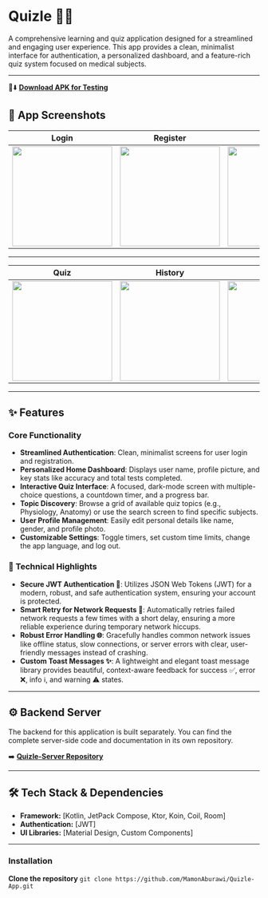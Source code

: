 # Quizle 🧠💡

A comprehensive learning and quiz application designed for a streamlined and engaging user experience. This app provides a clean, minimalist interface for authentication, a personalized dashboard, and a feature-rich quiz system focused on medical subjects.

---

🤖⬇️ **[Download APK for Testing](https://www.mediafire.com/file/l4j825lv6hw95cj/Quizle_v1.4.apk/file)**

## 📸 App Screenshots


| Login | Register | Home | Topic Search |
| :---: | :---: | :---: | :---: |
| <img src="https://github.com/user-attachments/assets/8d6b09b0-e61e-4c40-9ed2-6aa14640a534" width="200"> |  <img src="https://github.com/user-attachments/assets/d5de86fc-3e78-45ca-9ee8-7ac12a911fa3" width="200"> | <img src="https://github.com/user-attachments/assets/a7f1a54c-6267-48e1-b4a5-630788dab1a4" width="200">   | <img src="https://github.com/user-attachments/assets/2e215d8e-7c5e-47a2-af5b-4879cecba0b0" width="200"> 

-----

| Quiz | History | Profile | Settings |
| :---: | :---: | :---: | :---: |
| <img src="https://github.com/user-attachments/assets/e74ed41b-3d82-4f6a-b8d9-ec4affea35ce" width="200"> | <img src="https://github.com/user-attachments/assets/eff3f06a-46df-495a-9b08-e06f5be0415f" width="200"> | <img src="https://github.com/user-attachments/assets/981bfa58-b692-4de7-a423-0a7437ddda33" width="200"> | <img src="https://github.com/user-attachments/assets/936b55ef-85c1-419b-b044-0d20c9094695" width="200">

---

## ✨ Features

### Core Functionality
* **Streamlined Authentication**: Clean, minimalist screens for user login and registration.
* **Personalized Home Dashboard**: Displays user name, profile picture, and key stats like accuracy and total tests completed.
* **Interactive Quiz Interface**: A focused, dark-mode screen with multiple-choice questions, a countdown timer, and a progress bar.
* **Topic Discovery**: Browse a grid of available quiz topics (e.g., Physiology, Anatomy) or use the search screen to find specific subjects.
* **User Profile Management**: Easily edit personal details like name, gender, and profile photo.
* **Customizable Settings**: Toggle timers, set custom time limits, change the app language, and log out.

### 🚀 Technical Highlights
* **Secure JWT Authentication 🔐**: Utilizes JSON Web Tokens (JWT) for a modern, robust, and safe authentication system, ensuring your account is protected.
* **Smart Retry for Network Requests 🔄**: Automatically retries failed network requests a few times with a short delay, ensuring a more reliable experience during temporary network hiccups.
* **Robust Error Handling 🌐**: Gracefully handles common network issues like offline status, slow connections, or server errors with clear, user-friendly messages instead of crashing.
* **Custom Toast Messages ✨**: A lightweight and elegant toast message library provides beautiful, context-aware feedback for success ✅, error ❌, info ℹ️, and warning ⚠️ states.

---

## ⚙️ Backend Server

The backend for this application is built separately. You can find the complete server-side code and documentation in its own repository.

➡️ **[Quizle-Server Repository](https://github.com/MamonAburawi/Quizle-Server)**

---

## 🛠️ Tech Stack & Dependencies

* **Framework:** [Kotlin, JetPack Compose, Ktor, Koin, Coil, Room]
* **Authentication:** [JWT]
* **UI Libraries:** [Material Design, Custom Components]

---


### Installation

 **Clone the repository**
    ```
     git clone https://github.com/MamonAburawi/Quizle-App.git
    ```




